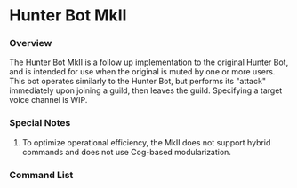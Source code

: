# Hunter Bot MkII

### Overview
The Hunter Bot MkII is a follow up implementation to the original Hunter Bot, and is intended for use when the original is muted by one or more users. This bot operates similarly to the Hunter Bot, but performs its "attack" immediately upon joining a guild, then leaves the guild. Specifying a target voice channel is WIP.

### Special Notes
1) To optimize operational efficiency, the MkII does not support hybrid commands and does not use Cog-based modularization.

### Command List